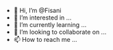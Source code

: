 - 👋 Hi, I’m @Fisani
- 👀 I’m interested in ...
- 🌱 I’m currently learning ...
- 💞️ I’m looking to collaborate on ...
- 📫 How to reach me ...

<!---
Fisani/Fisani is a ✨ special ✨ repository because its `README.md` (this file) appears on your GitHub profile.
You can click the Preview link to take a look at your changes.
--->
